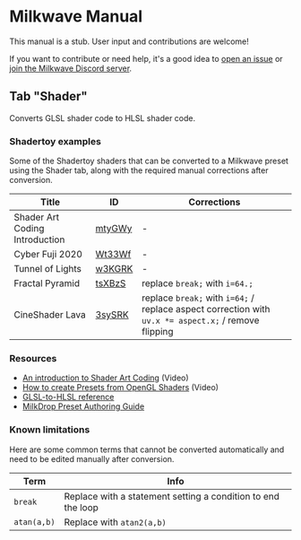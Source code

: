 # Milkwave Manual

This manual is a stub. User input and contributions are welcome! 

If you want to contribute or need help, it's a good idea to [open an issue](https://github.com/IkeC/Milkwave/issues) or [join the Milkwave Discord server](https://bit.ly/Ikes-Discord).

## Tab "Shader"

Converts GLSL shader code to HLSL shader code.

### Shadertoy examples

Some of the Shadertoy shaders that can be converted to a Milkwave preset using the Shader tab, along with the required manual corrections after conversion. 

| Title | ID  | Corrections |
| ----- | --- | ------------------------------------- |
| Shader Art Coding Introduction | [mtyGWy](https://www.shadertoy.com/view/mtyGWy) | - |
| Cyber Fuji 2020 | [Wt33Wf](https://www.shadertoy.com/view/Wt33Wf) | - |
| Tunnel of Lights | [w3KGRK](https://www.shadertoy.com/view/w3KGRK) | - |
| Fractal Pyramid | [tsXBzS](https://www.shadertoy.com/view/tsXBzS) | replace `break;` with `i=64.;` |
| CineShader Lava | [3sySRK](https://www.shadertoy.com/view/3sySRK) | replace `break;` with `i=64;` / replace aspect correction with `uv.x *= aspect.x;` / remove flipping |

### Resources

- [An introduction to Shader Art Coding](https://www.youtube.com/watch?v=f4s1h2YETNY) (Video)
- [How to create Presets from OpenGL Shaders](https://www.youtube.com/watch?v=Ur2gPa996Aw) (Video)
- [GLSL-to-HLSL reference](https://learn.microsoft.com/en-us/windows/uwp/gaming/glsl-to-hlsl-reference)
- [MilkDrop Preset Authoring Guide](https://www.geisswerks.com/milkdrop/milkdrop_preset_authoring.html#3f)

### Known limitations

Here are some common terms that cannot be converted automatically and need to be edited manually after conversion.

| Term | Info |
| ---- | ---- |
| `break` | Replace with a statement setting a condition to end the loop |
| `atan(a,b)` | Replace with `atan2(a,b)` |